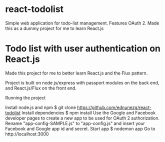 # react-todolist
Simple web application for todo-list management. Features OAuth 2. Made this as a dummy project for me to learn React.js 

# Todo list with user authentication on React.js

Made this project for me to better learn React.js and the Flux pattern.

Project is built on node.js/express with passport modules on the back end, and React.js/Flux on the front end.

Running the project

Install node.js and npm
$ git clone https://github.com/ednunezg/react-todolist
Install dependencies $ npm install
Use the Google and Facebook developer pages to create a new app to be used for OAuth 2 authorization.
Rename "app-config-SAMPLE.js" to "app-config.js" and insert your Facebook and Google app id and secret.
Start app $ nodemon app
Go to http://localhost:3000
